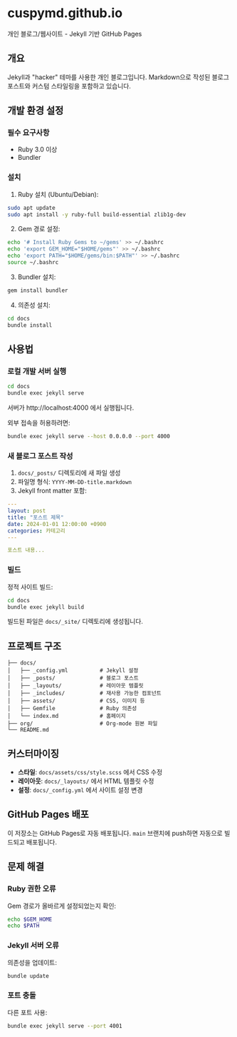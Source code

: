 # cuspymd.github.io

개인 블로그/웹사이트 - Jekyll 기반 GitHub Pages

## 개요

Jekyll과 "hacker" 테마를 사용한 개인 블로그입니다. Markdown으로 작성된 블로그 포스트와 커스텀 스타일링을 포함하고 있습니다.

## 개발 환경 설정

### 필수 요구사항
- Ruby 3.0 이상
- Bundler

### 설치

1. Ruby 설치 (Ubuntu/Debian):
```bash
sudo apt update
sudo apt install -y ruby-full build-essential zlib1g-dev
```

2. Gem 경로 설정:
```bash
echo '# Install Ruby Gems to ~/gems' >> ~/.bashrc
echo 'export GEM_HOME="$HOME/gems"' >> ~/.bashrc
echo 'export PATH="$HOME/gems/bin:$PATH"' >> ~/.bashrc
source ~/.bashrc
```

3. Bundler 설치:
```bash
gem install bundler
```

4. 의존성 설치:
```bash
cd docs
bundle install
```

## 사용법

### 로컬 개발 서버 실행

```bash
cd docs
bundle exec jekyll serve
```

서버가 http://localhost:4000 에서 실행됩니다.

외부 접속을 허용하려면:
```bash
bundle exec jekyll serve --host 0.0.0.0 --port 4000
```

### 새 블로그 포스트 작성

1. `docs/_posts/` 디렉토리에 새 파일 생성
2. 파일명 형식: `YYYY-MM-DD-title.markdown`
3. Jekyll front matter 포함:

```yaml
---
layout: post
title: "포스트 제목"
date: 2024-01-01 12:00:00 +0900
categories: 카테고리
---

포스트 내용...
```

### 빌드

정적 사이트 빌드:
```bash
cd docs
bundle exec jekyll build
```

빌드된 파일은 `docs/_site/` 디렉토리에 생성됩니다.

## 프로젝트 구조

```
├── docs/
│   ├── _config.yml          # Jekyll 설정
│   ├── _posts/              # 블로그 포스트
│   ├── _layouts/            # 레이아웃 템플릿
│   ├── _includes/           # 재사용 가능한 컴포넌트
│   ├── assets/              # CSS, 이미지 등
│   ├── Gemfile              # Ruby 의존성
│   └── index.md             # 홈페이지
├── org/                     # Org-mode 원본 파일
└── README.md
```

## 커스터마이징

- **스타일**: `docs/assets/css/style.scss` 에서 CSS 수정
- **레이아웃**: `docs/_layouts/` 에서 HTML 템플릿 수정
- **설정**: `docs/_config.yml` 에서 사이트 설정 변경

## GitHub Pages 배포

이 저장소는 GitHub Pages로 자동 배포됩니다. `main` 브랜치에 push하면 자동으로 빌드되고 배포됩니다.

## 문제 해결

### Ruby 권한 오류
Gem 경로가 올바르게 설정되었는지 확인:
```bash
echo $GEM_HOME
echo $PATH
```

### Jekyll 서버 오류
의존성을 업데이트:
```bash
bundle update
```

### 포트 충돌
다른 포트 사용:
```bash
bundle exec jekyll serve --port 4001
```